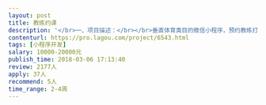 ```yaml
---                
layout: post       
title: 教练约课           
description: '</br>一、项目描述：</br></br>垂直体育类目的微信小程序，预约教练打球。</br></br>二、主要功能点：</br></br>预约教练打球</br></br>1. 选择某个教练</br>2. 选择具体时段</br>3. 预约成功后通知教练</br></br>三、可参考产品：</br></br>乐刻体育</br></br>四、人员要求：</br></br>1、有微信小程序开发经验。</br>2、有和PM/UI对接经验</br>'     
contenturl: https://pro.lagou.com/project/6543.html      
tags: [小程序开发]            
salary: 10000-20000元          
publish_time: 2018-03-06 17:13:40         
review: 2177人                   
apply: 37人                   
recommend: 5人                   
time_range: 2-4周              
---                 
```

